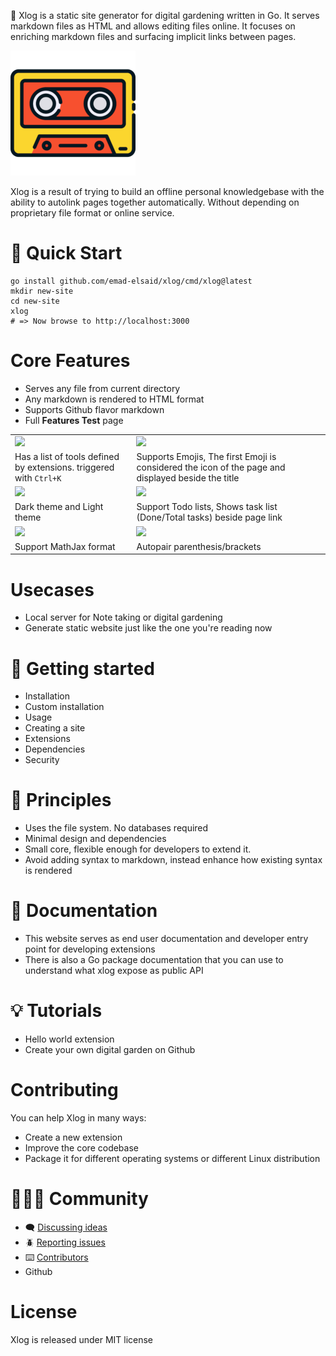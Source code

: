 :vhs: Xlog is a static site generator for digital gardening written in Go. It serves markdown files as HTML and allows editing files online. It focuses on enriching markdown files and surfacing implicit links between pages.

![](/public/logo.png)

Xlog is a result of trying to build an offline personal knowledgebase with the ability to autolink pages together automatically. Without depending on proprietary file format or online service.

# :runner: Quick Start

```shell
go install github.com/emad-elsaid/xlog/cmd/xlog@latest
mkdir new-site
cd new-site
xlog
# => Now browse to http://localhost:3000
```

# Core Features

- Serves any file from current directory
- Any markdown is rendered to HTML format
- Supports Github flavor markdown
- Full **Features Test** page

|                                                                    |                                                                                                    |
|--------------------------------------------------------------------|----------------------------------------------------------------------------------------------------|
| ![](/screenshot/ctrl-k.gif)                                        | ![](/screenshot/emojis.gif)                                                                        |
| Has a list of tools defined by extensions. triggered with `Ctrl+K` | Supports Emojis, The first Emoji is considered the icon of the page and displayed beside the title |
| ![](/screenshot/darkmode.gif)                                      | ![](/screenshot/todo.gif)                                                                          |
| Dark theme and Light theme                                         | Support Todo lists, Shows task list (Done/Total tasks) beside page link                            |
| ![](/screenshot/math.gif)                                          | ![](/screenshot/autopair.gif)                                                                      |
| Support MathJax format                                             | Autopair parenthesis/brackets                                                                      |

# Usecases

- Local server for Note taking or digital gardening
- Generate static website just like the one you're reading now

# :checkered_flag: Getting started

- Installation
- Custom installation
- Usage
- Creating a site
- Extensions
- Dependencies
- Security

# :scroll: Principles

* Uses the file system. No databases required
* Minimal design and dependencies
* Small core, flexible enough for developers to extend it.
* Avoid adding syntax to markdown, instead enhance how existing syntax is rendered

# :book: Documentation

- This website serves as end user documentation and developer entry point for developing extensions
- There is also a Go package documentation that you can use to understand what xlog expose as public API

# :bulb: Tutorials

- Hello world extension
- Create your own digital garden on Github

# Contributing

You can help Xlog in many ways:

- Create a new extension
- Improve the core codebase
- Package it for different operating systems or different Linux distribution

# :people_holding_hands: Community

- :left_speech_bubble: [Discussing ideas](https://github.com/emad-elsaid/xlog/discussions)
- :beetle: [Reporting issues](https://github.com/emad-elsaid/xlog/issues)
- :keyboard: [Contributors](https://github.com/emad-elsaid/xlog/graphs/contributors)
- Github

# License

Xlog is released under MIT license
